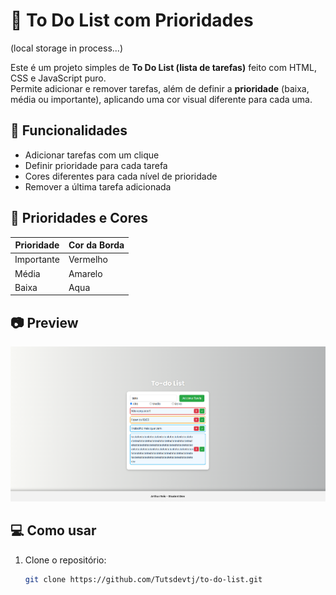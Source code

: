 # 📝 To Do List com Prioridades

(local storage in process...)

Este é um projeto simples de **To Do List (lista de tarefas)** feito com HTML, CSS e JavaScript puro.  
Permite adicionar e remover tarefas, além de definir a **prioridade** (baixa, média ou importante), aplicando uma cor visual diferente para cada uma.

## 🚀 Funcionalidades

- Adicionar tarefas com um clique
- Definir prioridade para cada tarefa
- Cores diferentes para cada nível de prioridade
- Remover a última tarefa adicionada

## 🎨 Prioridades e Cores

| Prioridade  | Cor da Borda  
|-------------|---------------
| Importante  | Vermelho        
| Média       | Amarelo        
| Baixa       | Aqua  

## 📷 Preview

![Preview da To Do List](example.png)

## 💻 Como usar

1. Clone o repositório:
   ```bash
   git clone https://github.com/Tutsdevtj/to-do-list.git
